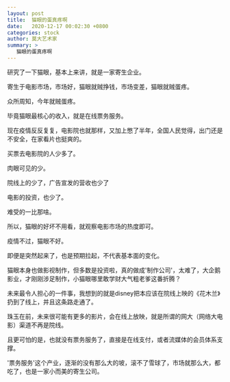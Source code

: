 ```yaml
---
layout: post
title:  猫眼的蛋真疼啊
date:   2020-12-17 00:02:30 +0800
categories: stock 
author: 莫大艺术家
summary: >
   猫眼的蛋真疼啊
---
```


研究了一下猫眼，基本上来讲，就是一家寄生企业。

寄生于电影市场，市场好，猫眼就贼挣钱，市场变差，猫眼就贼蛋疼。

众所周知，今年就贼蛋疼。

毕竟猫眼最核心的收入，就是在线票务服务。

现在疫情反反复复，电影院也就那样，又加上憋了半年，全国人民觉得，出门还是不安全，在家看片也挺爽的。

买票去电影院的人少多了。

肉眼可见的少。

院线上的少了，广告宣发的营收也少了

电影的投资，也少了。

难受的一比那啥。

所以，猫眼的好坏不用看，就观察电影市场的热度即可。

疫情不过，猫眼不好。

即便是突然起来了，也是预期拉起，不代表基本面的变化。

猫眼本身也做影视制作，但多数是投资啦，真的做成'制作公司'，太难了，大企鹅影业，才刚刚涉足制作，小猫眼哪里敢学财大气粗老爹这番折腾？

未来最令人担心的一件事，我想到的就是disney把本应该在院线上映的《花木兰》扔到了线上，并且这条路走通了。

珠玉在前，未来很可能有更多的影片，会在线上放映，就是所谓的网大（网络大电影）渠道不再是院线。

且更可怕的是，也就没有票务服务了，直接是在线支付，或者流媒体的会员体系支撑。

'票务服务'这个产业，逐渐的没有那么大的坡，滚不了雪球了，市场就那么大，都吃了，也是一家小而美的寄生公司。




























